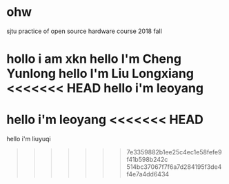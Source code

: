 # ohw
sjtu practice of open source hardware course 2018 fall

hollo i am xkn
hello I'm Cheng Yunlong
hello I'm Liu Longxiang
<<<<<<< HEAD
hello i'm **leoyang**
=======
hello i'm leoyang
<<<<<<< HEAD
=======
hello i'm liuyuqi
>>>>>>> 7e3359882b1ee25c4ec1e58fefe9f41b598b242c
>>>>>>> 514bc37067f7f6a7d284195f3de4f4e7a4dd6434

